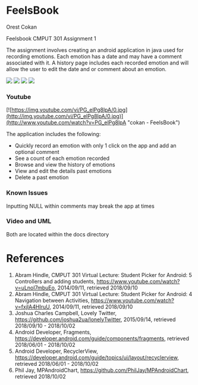 # FeelsBook
Orest Cokan

Feelsbook CMPUT 301 Assignment 1

The assignment involves creating an android application in java used for recording emotions. Each emotion has a date and may have a comment associated with it. A history page includes each recorded emotion and will allow the user to edit the date and or comment about an emotion.

![](https://imgur.com/MxIr7Vd.png) ![](https://imgur.com/zTYY4Eg.png) 
![](https://imgur.com/gkFJnFI.png) ![](https://imgur.com/g6hQpjn.png)

### Youtube

[![https://img.youtube.com/vi/PG_elPg8lpA/0.jpg](http://img.youtube.com/vi/PG_elPg8lpA/0.jpg)](http://www.youtube.com/watch?v=PG_elPg8lpA "cokan - FeelsBook")


The application includes the following:

- Quickly record an emotion with only 1 click on the app and add an optional comment
- See a count of each emotion recorded
- Browse and view the history of emotions
- View and edit the details past emotions
- Delete a past emotion

### Known Issues
Inputting NULL within comments may break the app at times

### Video and UML
Both are located within the docs directory

# References
1. Abram Hindle, CMPUT 301 Virtual Lecture: Student Picker for Android: 5 Controllers and adding students, https://www.youtube.com/watch?v=uLnoI7mbuEo, 2014/09/11, retrieved 2018/09/10
1. Abram Hindle, CMPUT 301 Virtual Lecture: Student Picker for Android: 4 Navigation between Activities, https://www.youtube.com/watch?v=fxjIA4HIruU, 2014/09/11, retrieved 2018/09/10
2. Joshua Charles Campbell, Lovely Twitter, https://github.com/joshua2ua/lonelyTwitter, 2015/09/14, retrieved 2018/09/10 - 2018/10/02
3. Android Developer, Fragments, https://developer.android.com/guide/components/fragments, retrieved 2018/06/01 - 2018/10/02
4. Android Developer, RecyclerView, https://developer.android.com/guide/topics/ui/layout/recyclerview, retrieved 2018/06/01 - 2018/10/02
5. Phil Jay, MPAndroidChart, https://github.com/PhilJay/MPAndroidChart, retrieved 2018/10/02

